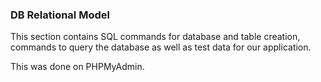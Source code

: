 ### DB Relational Model
This section contains SQL commands for database and table creation, commands to query the database as well as test data for our application. 

This was done on PHPMyAdmin.
